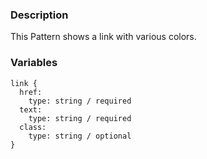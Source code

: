 ### Description
This Pattern shows a link with various colors.

### Variables
~~~
link {
  href:
    type: string / required
  text:
    type: string / required
  class:
    type: string / optional
}
~~~

